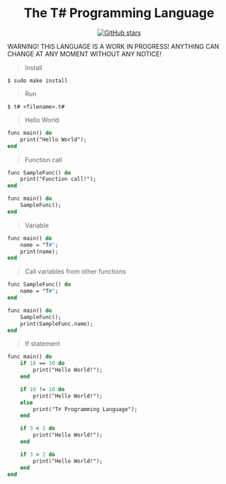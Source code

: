 <div align="center">
    <h1> The T# Programming Language</h1>
    <a href="https://github.com/ibukiyoshidaa/Tsharp/stargazers"><img alt="GitHub stars" src="https://img.shields.io/github/stars/ibukiyoshidaa/Tsharp?color=blue"></a>
</div>

WARNING! THIS LANGUAGE IS A WORK IN PROGRESS! ANYTHING CAN CHANGE AT ANY MOMENT WITHOUT ANY NOTICE!

> Install
```
$ sudo make install
```

> Run
```
$ t# <filename>.t#
```

> Hello World
```pascal
func main() do
    print("Hello World");
end
```

> Function call
```pascal
func SampleFunc() do
    print("Function call!");
end

func main() do
    SampleFunc();
end
```

> Variable
```pascal
func main() do
    name = "T#";
    print(name);
end
```

> Call variables from other functions
```pascal
func SampleFunc() do
    name = "T#";
end

func main() do
    SampleFunc();
    print(SampleFunc.name);
end
```

> If statement
```pascal
func main() do
    if 10 == 10 do
        print("Hello World!");
    end

    if 10 != 10 do
        print("Hello World!");
    else
        print("T# Programming Language");
    end

    if 3 < 2 do
        print("Hello World!");
    end

    if 3 > 2 do
        print("Hello World!");
    end
end
```
